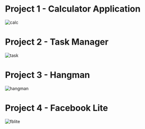# Project 1 - Calculator Application

![calc](https://user-images.githubusercontent.com/20608379/39488113-16f09b04-4d36-11e8-8a1d-c648eaf69dbd.png)

# Project 2 - Task Manager

![task](https://user-images.githubusercontent.com/20608379/39488387-f695d67a-4d36-11e8-8993-25275cccaf5c.png)

# Project 3 - Hangman

![hangman](https://user-images.githubusercontent.com/20608379/39487907-7e16c00c-4d35-11e8-868a-0ebc15092458.png)

# Project 4 - Facebook Lite

![fblite](https://user-images.githubusercontent.com/20608379/39488727-f46e7aae-4d37-11e8-9cb7-84cdef78be3f.png)
